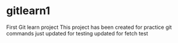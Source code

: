 # gitlearn1
First Git learn project
This project has been created for practice git commands 
just updated for testing
updated for fetch test

